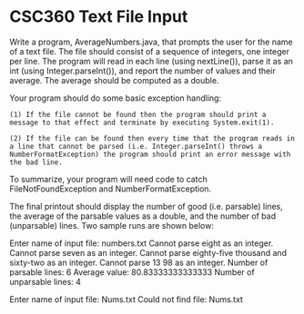 # CSC360 Text File Input
 
Write a program, AverageNumbers.java, that prompts the user for the name of a text file. The file should
consist of a sequence of integers, one integer per line. The program will read in each line (using
nextLine()), parse it as an int (using Integer.parseInt()), and report the number of values and their average.
The average should be computed as a double.


Your program should do some basic exception handling:

    (1) If the file cannot be found then the program should print a message to that effect and terminate by executing System.exit(1).

    (2) If the file can be found then every time that the program reads in a line that cannot be parsed (i.e. Integer.parseInt() throws a NumberFormatException) the program should print an error message with the bad line.

To summarize, your program will need code to catch FileNotFoundException and
NumberFormatException.

The final printout should display the number of good (i.e. parsable) lines, the average of the parsable
values as a double, and the number of bad (unparsable) lines. Two sample runs are shown below:

Enter name of input file: numbers.txt
Cannot parse eight as an integer.
Cannot parse seven as an integer.
Cannot parse eighty-five thousand and sixty-two as an integer.
Cannot parse 13 98 as an integer.
Number of parsable lines: 6
Average value: 80.83333333333333
Number of unparsable lines: 4


Enter name of input file: Nums.txt
Could not find file: Nums.txt